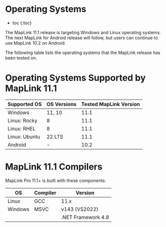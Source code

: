# Operating Systems

* toc
{:toc}

The MapLink 11.1 release is targeting Windows and Linux operating systems. The next MapLink for Android release will follow, but users can continue to use MapLink 10.2 on Android.

The following table lists the operating systems that the MapLink release has been tested on. 

# Operating Systems Supported by MapLink 11.1

| Supported OS | OS Versions | Tested MapLink Version |
| ----- | ----- | ----- |
| Windows | 11, 10 | 11.1 |
| Linux: Rocky | 8 | 11.1 |
| Linux: RHEL | 8 | 11.1 |
| Linux: Ubuntu | 22 LTS | 11.1 |
| Android | - | 10.2 |

# MapLink 11.1 Compilers

MapLink Pro 11.1+ is built with these components:

| OS | Compiler | Version |
| ----- | ----- | ----- |
| Linux | GCC | 11.x |
| Windows | MSVC | v143 (VS2022) |
|  |  | .NET Framework 4.8 |


